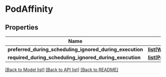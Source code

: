 # PodAffinity

## Properties
Name | Type | Description | Notes
------------ | ------------- | ------------- | -------------
**preferred_during_scheduling_ignored_during_execution** | [**list[WeightedPodAffinityTerm]**](WeightedPodAffinityTerm.md) |  | [optional] 
**required_during_scheduling_ignored_during_execution** | [**list[PodAffinityTerm]**](PodAffinityTerm.md) |  | [optional] 

[[Back to Model list]](../README.md#documentation-for-models) [[Back to API list]](../README.md#documentation-for-api-endpoints) [[Back to README]](../README.md)

